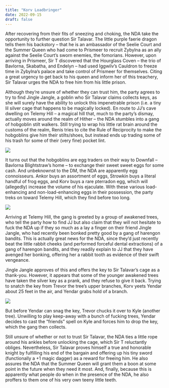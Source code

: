 ```yaml
---
title: "Korv Loadbringer"
date: 2022-09-15
draft: false
---
```


After recovering from their fits of sneezing and choking, the NDA take the opportunity to further question Sir Talavar. The little purple faerie dragon tells them his backstory – that he is an ambassador of the Seelie Court and the Summer Queen who had come to Prismeer to recruit Zybylna as an ally against the Seelie Court’s sworn enemies, the fomorians. However, upon arriving in Prismeer, Sir T discovered that the Hourglass Coven – the trio of Bavlorna, Skabatha, and Endelyn – had used Iggwilv’s Cauldron to freeze time in Zybylna’s palace and take control of Prismeer for themselves. Citing a great urgency to get back to his queen and inform her of this treachery, Sir Talavar urges the NDA to free him from his little prison.

Although they’re unsure of whether they can trust him, the party agrees to try to find Jingle Jangle, a goblin who Sir Talavar claims collects keys, as she will surely have the ability to unlock this impenetrable prison (i.e. a tiny lil silver cage that happens to be magically locked). En route to JJ’s cave dwelling on Telemy Hill – a magical hill that, much to the party’s dismay, actually moves around the realm of Hither – the NDA stumbles into a gang of hobgoblin stilt walkers. Still trying to wrap his little rat brain around the customs of the realm, Renis tries to cite the Rule of Reciprocity to make the hobgoblins give him their stilts/shoes, but instead ends up trading some of his trash for some of their (very fine) pocket lint.

![](https://i.imgur.com/FdUuWaN.gif)

It turns out that the hobgoblins are egg traders on their way to Downfall – Bavlorna Blightstraw’s home – to exchange their sweet sweet eggs for some cash. And unbeknownst to the DM, the NDA are apparently egg connoisseurs. Ankor buys an assortment of eggs, Strowkin buys a literal handful of frog eggs, and Korv buys a rare pterradon egg, which will (allegedly) increase the volume of his ejaculate. With these various load-enhancing and non-load-enhancing eggs in their possession, the party treks on toward Telemy Hill, which they find before too long.

![](https://c.tenor.com/XkeeOhkIH3QAAAAC/donald-duck-boner.gif)

Arriving at Telemy Hill, the gang is greeted by a group of awakened trees, who tell the party how to find JJ but also claim that they will not hesitate to fuck the NDA up if they so much as a lay a finger on their friend Jingle Jangle, who had recently been bonked pretty good by a gang of harengon bandits. This is actually great news for the NDA, since they’d just recently beat the little rabbit cheeks (and performed forceful dental extractions) of a gang of harengon bandits, and they readily explain to JJ that they have avenged her bonking, offering her a rabbit tooth as evidence of their swift vengeance.

Jingle Jangle approves of this and offers the key to Sir Talavar’s cage as a thank-you. However, it appears that some of the younger awakened trees have taken the silver key as a prank, and they refuse to give it back. Trying to snatch the key from Trevor the tree’s upper branches, Korv yeets Yendar about 25 feet in the air, and Yendar grabs hold of a branch. 

![](https://static.wikia.nocookie.net/682199fd-b177-4f62-bcd1-889559165234/scale-to-width/755)

But before Yendar can snag the key, Trevor chucks it over to Kyle (another tree). Unwilling to play keep-away with a bunch of fucking trees, Yendar decides to cast the “friends” spell on Kyle and forces him to drop the key, which the gang then collects.

Still unsure of whether or not to trust Sir Talavar, the NDA ties a little rope around his ankles before unlocking the cage, which Sir T reluctantly obliges. Nevertheless, Sir Talavar proves himself a true and honorable knight by fulfilling his end of the bargain and offering up his tiny sword (functionally a +1 magic dagger) as a reward for freeing him. He also assures the NDA that the Summer Queen will grant them a boon at some point in the future when they need it most. And, finally, because this is apparently what people do when in the presence of the NDA, he also proffers to them one of his very own teeny little teeth.

